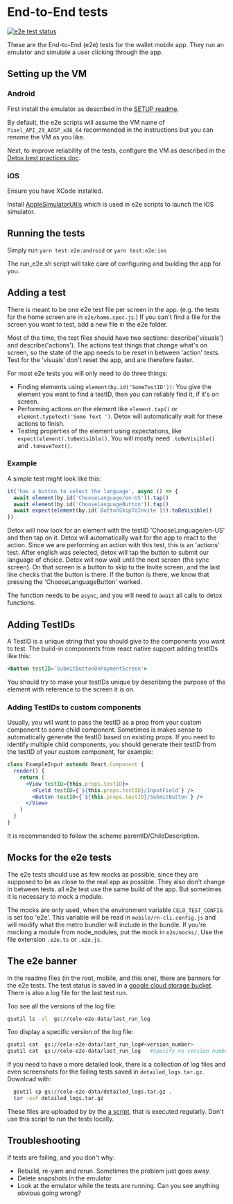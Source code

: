 # End-to-End tests

[![e2e test status](https://storage.googleapis.com/celo-e2e-data/e2e-banner.svg)](https://console.cloud.google.com/storage/browser/celo-e2e-data?project=celo-testnet)

These are the End-to-End (e2e) tests for the wallet mobile app. They run an emulator and simulate a user clicking through the app.

## Setting up the VM

### Android

First install the emulator as described in the [SETUP readme](../../../SETUP.md#optional-install-an-android-emulator).

By default, the e2e scripts will assume the VM name of `Pixel_API_29_AOSP_x86_64` recommended in the instructions but you can rename the VM as you like.

Next, to improve reliability of the tests, configure the VM as described in the [Detox best practices doc](https://github.com/wix/Detox/blob/master/docs/Introduction.AndroidEmulatorsBestPractices.md).

### iOS

Ensure you have XCode installed.

Install [AppleSimulatorUtils](https://github.com/wix/AppleSimulatorUtils#installing) which is used in e2e scripts to launch the iOS simulator.

## Running the tests

Simply run `yarn test:e2e:android` or `yarn test:e2e:ios`

The run_e2e.sh script will take care of configuring and building the app for you.

## Adding a test

There is meant to be one e2e test file per screen in the app. (e.g. the tests for the home screen are in `e2e/home.spec.js`.) If you can't find a file for the screen you want to test, add a new file in the e2e folder.

Most of the time, the test files should have two sections: describe('visuals') and describe('actions'). The actions test things that change what's on screen, so the state of the app needs to be reset in between 'action' tests. Test for the 'visuals' don't reset the app, and are therefore faster.

For most e2e tests you will only need to do three things:

- Finding elements using `element(by.id('SomeTestID'))`: You give the element you want to find a testID, then you can reliably find it, if it's on screen.
- Performing actions on the element like `element.tap()` or `element.typeText('Some Text ')`. Detox will automatically wait for these actions to finish.
- Testing properties of the element using expectations, like `expect(element).toBeVisible()`. You will mostly need `.toBeVisible()` and `.toHaveText()`.

### Example

A simple test might look like this:

```javascript
it('has a button to select the language', async () => {
  await element(by.id('ChooseLanguage/en-US')).tap()
  await element(by.id('ChooseLanguageButton')).tap()
  await expect(element(by.id(`ButtonSkipToInvite`))).toBeVisible()
})
```

Detox will now look for an element with the testID 'ChooseLanguage/en-US' and then tap on it. Detox will automatically wait for the app to react to the action. Since we are performing an action with this test, this is an 'actions' test.
After english was selected, detox will tap the button to submit our language of choice. Detox will now wait until the next screen (the sync screen). On that screen is a button to skip to the Invite screen, and the last line checks that the button is there. If the button is there, we know that pressing the 'ChooseLanguageButton' worked.

The function needs to be `async`, and you will need to `await` all calls to detox functions.

## Adding TestIDs

A TestID is a unique string that you should give to the components you want to test. The build-in components from react native support adding testIDs like this:

```jsx
<button testID='SubmitButtonOnPaymentScreen'>
```

You should try to make your testIDs unique by describing the purpose of the element with reference to the screen it is on.

### Adding TestIDs to custom components

Usually, you will want to pass the testID as a prop from your custom component to some child component. Sometimes is makes sense to automatically generate the testID based on existing props. If you need to identify multiple child components, you should generate their testID from the testID of your custom component, for example:

```jsx
class ExampleInput extends React.Component {
  render() {
    return (
      <View testID={this.props.testID}>
        <Field testID={`${this.props.testID}/InputField`} />
        <Button testID={`${this.props.testID}/SubmitButton`} />
      </View>
    )
  }
}
```

It is recommended to follow the scheme parentID/ChildDescription.

## Mocks for the e2e tests

The e2e tests should use as few mocks as possible, since they are supposed to be as close to the real app as possible. They also don't change in between tests. all e2e test use the same build of the app. But sometimes it is necessary to mock a module.

The mocks are only used, when the environment variable `CELO_TEST_CONFIG` is set too 'e2e'. This variable will be read in `mobile/rn-cli.config.js` and will modify what the metro bundler will include in the bundle. If you're mocking a module from node_nodules, put the mock in `e2e/mocks/`. Use the file extension `.e2e.ts` or `.e2e.js`.

## The e2e banner

In the readme files (in the root, mobile, and this one), there are banners for the e2e tests. The test status is saved in a [google cloud storage bucket](https://console.cloud.google.com/storage/browser/celo-e2e-data?project=celo-testnet).
There is also a log file for the last test run.

Too see all the versions of the log file:

```bash
gsutil ls -al  gs://celo-e2e-data/last_run_log
```

Too display a specific version of the log file:

```bash
gsutil cat  gs://celo-e2e-data/last_run_log#<version_number>
gsutil cat  gs://celo-e2e-data/last_run_log   #specify no version number to get the latest
```

If you need to have a more detailed look, there is a collection of log files and even screenshots for the failing tests saved in `detailed_logs.tar.gz`. Download with:

```bash
  gsutil cp gs://celo-e2e-data/detailed_logs.tar.gz .
  tar -xvf detailed_logs.tar.gz
```

These files are uploaded by by the [a script](../scripts/ci-e2e.sh), that is executed regularly. Don't use this script to run the tests locally.

## Troubleshooting

If tests are failing, and you don't why:

- Rebuild, re-yarn and rerun. Sometimes the problem just goes away.
- Delete snapshots in the emulator
- Look at the emulator while the tests are running. Can you see anything obvious going wrong?
